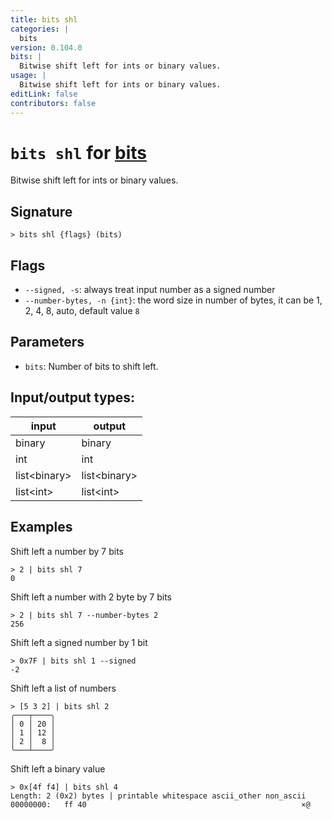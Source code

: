 ```yaml
---
title: bits shl
categories: |
  bits
version: 0.104.0
bits: |
  Bitwise shift left for ints or binary values.
usage: |
  Bitwise shift left for ints or binary values.
editLink: false
contributors: false
---
```

<!-- This file is automatically generated. Please edit the command in https://github.com/nushell/nushell instead. -->

# `bits shl` for [bits](/commands/categories/bits.md)

<div class='command-title'>Bitwise shift left for ints or binary values.</div>

## Signature

```> bits shl {flags} (bits)```

## Flags

 -  `--signed, -s`: always treat input number as a signed number
 -  `--number-bytes, -n {int}`: the word size in number of bytes, it can be 1, 2, 4, 8, auto, default value `8`

## Parameters

 -  `bits`: Number of bits to shift left.


## Input/output types:

| input        | output       |
| ------------ | ------------ |
| binary       | binary       |
| int          | int          |
| list\<binary\> | list\<binary\> |
| list\<int\>    | list\<int\>    |
## Examples

Shift left a number by 7 bits
```nu
> 2 | bits shl 7
0
```

Shift left a number with 2 byte by 7 bits
```nu
> 2 | bits shl 7 --number-bytes 2
256
```

Shift left a signed number by 1 bit
```nu
> 0x7F | bits shl 1 --signed
-2
```

Shift left a list of numbers
```nu
> [5 3 2] | bits shl 2
╭───┬────╮
│ 0 │ 20 │
│ 1 │ 12 │
│ 2 │  8 │
╰───┴────╯

```

Shift left a binary value
```nu
> 0x[4f f4] | bits shl 4
Length: 2 (0x2) bytes | printable whitespace ascii_other non_ascii
00000000:   ff 40                                                ×@

```
